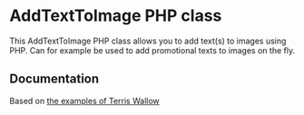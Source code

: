 # AddTextToImage PHP class

This AddTextToImage PHP class allows you to add text(s) to images using PHP.
Can for example be used to add promotional texts to images on the fly.


## Documentation

Based on [the examples of Terris Wallow](http://terriswallow.com/weblog/2007/writing-text-to-images-with-php/)
